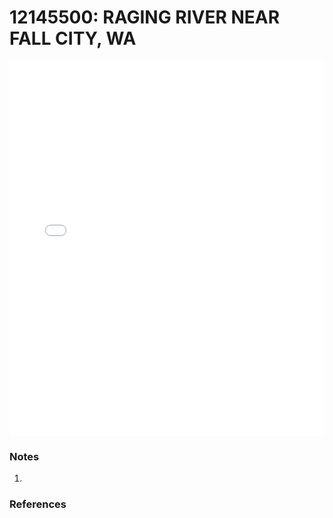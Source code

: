 # 12145500: RAGING RIVER NEAR FALL CITY, WA

<iframe src="/distribution_estimation/_static/stations/12145500_fdc.html" width="100%" height="600" frameborder="0"></iframe>

### Notes
1. 

### References

